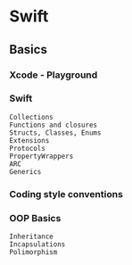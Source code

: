 # Swift
## Basics

### Xcode - Playground

### Swift
```
Collections
Functions and closures
Structs, Classes, Enums
Extensions
Protocols
PropertyWrappers
ARC
Generics
```

### Coding style conventions


### OOP Basics
```
Inheritance
Incapsulations
Polimorphism
```


